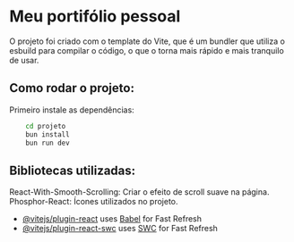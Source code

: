 # Meu portifólio pessoal

O projeto foi criado com o template do Vite, que é um bundler que utiliza o esbuild para compilar o código, o que o torna mais rápido e mais tranquilo de usar.

## Como rodar o projeto:

Primeiro instale as dependências:

```bash
	cd projeto
	bun install
	bun run dev
```

## Bibliotecas utilizadas:

React-With-Smooth-Scrolling: Criar o efeito de scroll suave na página.
Phosphor-React: Ícones utilizados no projeto.

- [@vitejs/plugin-react](https://github.com/vitejs/vite-plugin-react/blob/main/packages/plugin-react/README.md) uses [Babel](https://babeljs.io/) for Fast Refresh
- [@vitejs/plugin-react-swc](https://github.com/vitejs/vite-plugin-react-swc) uses [SWC](https://swc.rs/) for Fast Refresh
